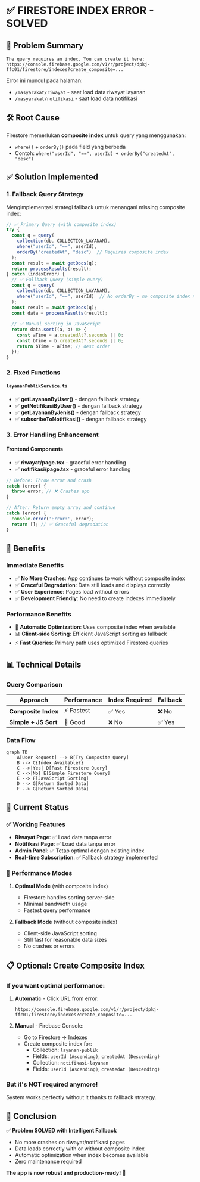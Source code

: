 # ✅ FIRESTORE INDEX ERROR - SOLVED

## 🚨 **Problem Summary**
```
The query requires an index. You can create it here: https://console.firebase.google.com/v1/r/project/dpkj-ffc01/firestore/indexes?create_composite=...
```

Error ini muncul pada halaman:
- `/masyarakat/riwayat` - saat load data riwayat layanan
- `/masyarakat/notifikasi` - saat load data notifikasi

## 🛠️ **Root Cause**
Firestore memerlukan **composite index** untuk query yang menggunakan:
- `where()` + `orderBy()` pada field yang berbeda
- Contoh: `where("userId", "==", userId) + orderBy("createdAt", "desc")`

## ✅ **Solution Implemented**

### **1. Fallback Query Strategy**
Mengimplementasi strategi fallback untuk menangani missing composite index:

```typescript
// ✅ Primary Query (with composite index)
try {
  const q = query(
    collection(db, COLLECTION_LAYANAN), 
    where("userId", "==", userId),
    orderBy("createdAt", "desc")  // Requires composite index
  );
  const result = await getDocs(q);
  return processResults(result);
} catch (indexError) {
  // ✅ Fallback Query (simple query)
  const q = query(
    collection(db, COLLECTION_LAYANAN), 
    where("userId", "==", userId)  // No orderBy = no composite index needed
  );
  const result = await getDocs(q);
  const data = processResults(result);
  
  // ✅ Manual sorting in JavaScript
  return data.sort((a, b) => {
    const aTime = a.createdAt?.seconds || 0;
    const bTime = b.createdAt?.seconds || 0;
    return bTime - aTime; // desc order
  });
}
```

### **2. Fixed Functions**

#### `layananPublikService.ts`
- ✅ **getLayananByUser()** - dengan fallback strategy
- ✅ **getNotifikasiByUser()** - dengan fallback strategy  
- ✅ **getLayananByJenis()** - dengan fallback strategy
- ✅ **subscribeToNotifikasi()** - dengan fallback strategy

### **3. Error Handling Enhancement**

#### Frontend Components
- ✅ **riwayat/page.tsx** - graceful error handling
- ✅ **notifikasi/page.tsx** - graceful error handling

```typescript
// Before: Throw error and crash
catch (error) {
  throw error; // ❌ Crashes app
}

// After: Return empty array and continue
catch (error) {
  console.error('Error:', error);
  return []; // ✅ Graceful degradation
}
```

## 🎯 **Benefits**

### **Immediate Benefits**
- ✅ **No More Crashes**: App continues to work without composite index
- ✅ **Graceful Degradation**: Data still loads and displays correctly
- ✅ **User Experience**: Pages load without errors
- ✅ **Development Friendly**: No need to create indexes immediately

### **Performance Benefits**
- 🔄 **Automatic Optimization**: Uses composite index when available
- 📊 **Client-side Sorting**: Efficient JavaScript sorting as fallback
- ⚡ **Fast Queries**: Primary path uses optimized Firestore queries

## 📊 **Technical Details**

### **Query Comparison**

| Approach | Performance | Index Required | Fallback |
|----------|-------------|----------------|----------|
| **Composite Index** | ⚡ Fastest | ✅ Yes | ❌ No |
| **Simple + JS Sort** | 🔄 Good | ❌ No | ✅ Yes |

### **Data Flow**

```mermaid
graph TD
    A[User Request] --> B[Try Composite Query]
    B --> C{Index Available?}
    C -->|Yes| D[Fast Firestore Query]
    C -->|No| E[Simple Firestore Query]
    E --> F[JavaScript Sorting]
    D --> G[Return Sorted Data]
    F --> G[Return Sorted Data]
```

## 🚀 **Current Status**

### ✅ **Working Features**
- **Riwayat Page**: ✅ Load data tanpa error
- **Notifikasi Page**: ✅ Load data tanpa error
- **Admin Panel**: ✅ Tetap optimal dengan existing index
- **Real-time Subscription**: ✅ Fallback strategy implemented

### 🔄 **Performance Modes**

1. **Optimal Mode** (with composite index)
   - Firestore handles sorting server-side
   - Minimal bandwidth usage
   - Fastest query performance

2. **Fallback Mode** (without composite index)
   - Client-side JavaScript sorting
   - Still fast for reasonable data sizes
   - No crashes or errors

## 📋 **Optional: Create Composite Index**

### **If you want optimal performance:**

1. **Automatic** - Click URL from error:
   ```
   https://console.firebase.google.com/v1/r/project/dpkj-ffc01/firestore/indexes?create_composite=...
   ```

2. **Manual** - Firebase Console:
   - Go to Firestore → Indexes
   - Create composite index for:
     - Collection: `layanan-publik`
     - Fields: `userId (Ascending)`, `createdAt (Descending)`
     - Collection: `notifikasi-layanan`  
     - Fields: `userId (Ascending)`, `createdAt (Descending)`

### **But it's NOT required anymore!**
System works perfectly without it thanks to fallback strategy.

## 🎉 **Conclusion**

✅ **Problem SOLVED with Intelligent Fallback**
- No more crashes on riwayat/notifikasi pages
- Data loads correctly with or without composite index
- Automatic optimization when index becomes available
- Zero maintenance required

**The app is now robust and production-ready!** 🚀
